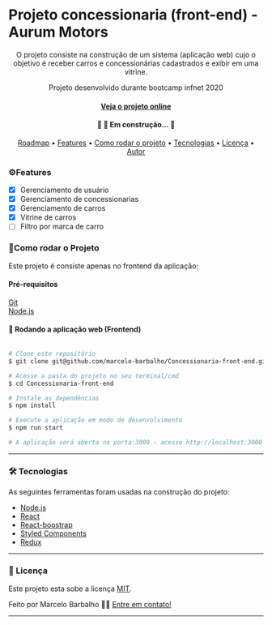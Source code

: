 # Projeto concessionaria (front-end) - Aurum Motors

<p align="center">O projeto consiste na construção de um sistema (aplicação web) cujo o objetivo é receber carros e
concessionárias cadastrados e exibir em uma vitrine.</p>
<p align="center">Projeto desenvolvido durante bootcamp infnet 2020</p>
<h4 align="center"> <a href='https://concessionaria.vercel.app/' align="center">Veja o projeto online</a></h4>
<h4 align="center"> 
	🚧 🚀 Em construção...  🚧
</h4>

<p align="center">
 <a href="#roadmap">Roadmap</a> •
 <a href="#features">Features</a> •
 <a href="#run">Como rodar o projeto</a> • 
 <a href="#tech">Tecnologias</a> • 
 <a href="#licence">Licença</a> • 
 <a href="https://github.com/marcelo-barbalho">Autor</a>
</p>

<h3 id='features'>⚙️Features</h3>

- [x] Gerenciamento de usuário
- [x] Gerenciamento de concessionarias
- [x] Gerenciamento de carros
- [x] Vitrine de  carros
- [ ] Filtro por marca de carro

<h3 id='run'>🚀Como rodar o Projeto</h3>
Este projeto é consiste apenas no frontend da aplicação:

<h4>Pré-requisitos</h4>

[Git](https://git-scm.com)  
[Node.js](https://nodejs.org/en/)


#### 🧭 Rodando a aplicação web (Frontend)

```bash

# Clone este repositório
$ git clone git@github.com/marcelo-barbalho/Concessionaria-front-end.git

# Acesse a pasta do projeto no seu terminal/cmd
$ cd Concessionaria-front-end

# Instale as dependências
$ npm install

# Execute a aplicação em modo de desenvolvimento
$ npm run start

# A aplicação será aberta na porta:3000 - acesse http://localhost:3000
```

---

<h3 id='tech'>🛠 Tecnologias</h3>

As seguintes ferramentas foram usadas na construção do projeto:

- [Node.js](https://nodejs.org/en/)
- [React](https://pt-br.reactjs.org/)
- [React-boostrap](https://react-bootstrap.github.io/)
- [Styled Components](https://styled-components.com/)
- [Redux](https://redux.js.org/)
---
<h3 id='licence'>📝 Licença</h3>

Este projeto esta sobe a licença [MIT](./LICENSE).

Feito por Marcelo Barbalho 👋🏽 [Entre em contato!](https://www.linkedin.com/in/marcelo-barbalho-cruz/)

---
